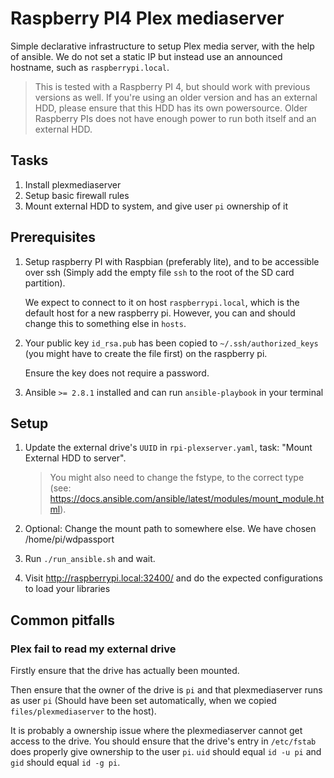 Raspberry PI4 Plex mediaserver
===

Simple declarative infrastructure to setup Plex media server, with the help of ansible.
We do not set a static IP but instead use an announced hostname, such as `raspberrypi.local`.

> This is tested with a Raspberry PI 4, but should work with previous versions as well.
> If you're using an older version and has an external HDD, please ensure that this HDD has its own powersource. Older Raspberry PIs does not have enough power to run both itself and an external HDD.

## Tasks

1. Install plexmediaserver
2. Setup basic firewall rules
3. Mount external HDD to system, and give user `pi` ownership of it

## Prerequisites

1. Setup raspberry PI with Raspbian (preferably lite), 
   and to be accessible over ssh (Simply add the empty file `ssh` to the root of the SD card partition).

   We expect to connect to it on host `raspberrypi.local`, which is the default host for a new raspberry pi. However, you can and should change this to something else in `hosts`.
2. Your public key `id_rsa.pub` has been copied to `~/.ssh/authorized_keys` (you might have to create the file first) on the raspberry pi. 

    Ensure the key does not require a password.
3. Ansible `>= 2.8.1` installed and can run `ansible-playbook` in your terminal

## Setup

1. Update the external drive's `UUID` in `rpi-plexserver.yaml`, task: "Mount External HDD to server".
   
   > You might also need to change the fstype, to the correct type (see: https://docs.ansible.com/ansible/latest/modules/mount_module.html).
2. Optional: Change the mount path to somewhere else. We have chosen /home/pi/wdpassport
3. Run `./run_ansible.sh` and wait.
4. Visit http://raspberrypi.local:32400/ and do the expected configurations to load your libraries


## Common pitfalls

### Plex fail to read my external drive

Firstly ensure that the drive has actually been mounted.

Then ensure that the owner of the drive is `pi` and that plexmediaserver runs as user `pi`
(Should have been set automatically, when we copied `files/plexmediaserver` to the host).

It is probably a ownership issue where the plexmediaserver cannot get access to the drive.
You should ensure that the drive's entry in `/etc/fstab` does properly give ownership to the user `pi`.
`uid` should equal `id -u pi` and `gid` should equal `id -g pi`.


